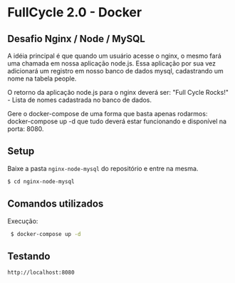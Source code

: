 # FullCycle 2.0 - Docker
## Desafio Nginx / Node / MySQL

A idéia principal é que quando um usuário acesse o nginx, o mesmo fará uma chamada em nossa aplicação node.js. Essa aplicação por sua vez adicionará um registro em nosso banco de dados mysql, cadastrando um nome na tabela people.

O retorno da aplicação node.js para o nginx deverá ser: "Full Cycle Rocks!" - Lista de nomes cadastrada no banco de dados.

Gere o docker-compose de uma forma que basta apenas rodarmos: docker-compose up -d que tudo deverá estar funcionando e disponível na porta: 8080.

## Setup

Baixe a pasta `nginx-node-mysql` do repositório e entre na mesma.
``` bash
$ cd nginx-node-mysql
```

## Comandos utilizados

Execução:
``` bash
 $ docker-compose up -d
```

## Testando
``` http
http://localhost:8080
```
